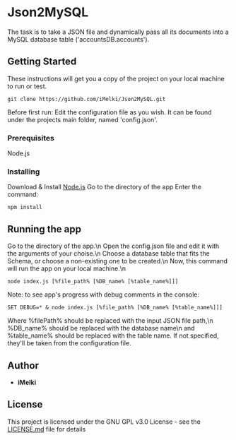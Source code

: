# Json2MySQL
The task is to take a JSON file and dynamically pass all its documents into a MySQL database table ('accountsDB.accounts').


## Getting Started
These instructions will get you a copy of the project on your local machine to run or test. 
```
git clone https://github.com/iMelki/Json2MySQL.git
```

Before first run: 
Edit the configuration file as you wish.
It can be found under the projects main folder, named 'config.json'.


### Prerequisites
Node.js


### Installing
Download & Install [Node.js](https://nodejs.org/en/)
Go to the directory of the app
Enter the command:
```
npm install
```



## Running the app
Go to the directory of the app.\n
Open the config.json file and edit it with the arguments of your choise.\n
Choose a database table that fits the Schema, or choose a non-existing one to be created.\n
Now, this command will run the app on your local machine.\n

```
node index.js [%file_path% [%DB_name% [%table_name%]]]
```

Note: to see app's progress with debug comments in the console:
```
SET DEBUG=* & node index.js [%file_path% [%DB_name% [%table_name%]]]
``` 

Where %filePath% should be replaced with the input JSON file path,\n
%DB_name% should be replaced with the database name\n
and %table_name% should be replaced with the table name.
If not specified, they'll be taken from the configuration file.



## Author
* **iMelki** 


## License
This project is licensed under the GNU GPL v3.0 License - see the [LICENSE.md](LICENSE.md) file for details

